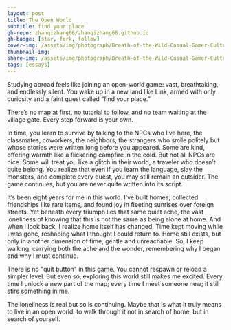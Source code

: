 ```yaml
---
layout: post
title: The Open World
subtitle: find your place
gh-repo: zhanqizhang66/zhanqizhang66.github.io
gh-badge: [star, fork, follow]
cover-img: /assets/img/photograph/Breath-of-the-Wild-Casual-Gamer-Culture.webp
thumbnail-img:
share-img: /assets/img/photograph/Breath-of-the-Wild-Casual-Gamer-Culture.webp
tags: [essays]
---
```

Studying abroad feels like joining an open-world game: vast, breathtaking, and endlessly silent. You wake up in a new land like Link, armed with only curiosity and a faint quest called “find your place.” 

There’s no map at first, no tutorial to follow, and no team waiting at the village gate. Every step forward is your own.

In time, you learn to survive by talking to the NPCs who live here, the classmates, coworkers, the neighbors, the strangers who smile politely but whose stories were written long before you appeared. Some are kind, offering warmth like a flickering campfire in the cold. But not all NPCs are nice. Some will treat you like a glitch in their world, a traveler who doesn’t quite belong. You realize that even if you learn the language, slay the monsters, and complete every quest, you may still remain an outsider. The game continues, but you are never quite written into its script.

It’s been eight years for me in this world. I’ve built homes, collected friendships like rare items, and found joy in fleeting sunrises over foreign streets. Yet beneath every triumph lies that same quiet ache, the vast loneliness of knowing that this is not the same as being alone at home. And when I look back, I realize home itself has changed. Time kept moving while I was gone, reshaping what I thought I could return to. Home still exists, but only in another dimension of time, gentle and unreachable. So, I keep walking, carrying both the ache and the wonder, remembering why I began and why I must continue.

There is no "quit button" in this game. You cannot respawn or reload a simpler level. But even so, exploring this world still makes me excited. Every time I unlock a new part of the map; every time I meet someone new; it still stirs something in me. 

The loneliness is real but so is continuing. Maybe that is what it truly means to live in an open world: to walk through it not in search of home, but in search of yourself.

